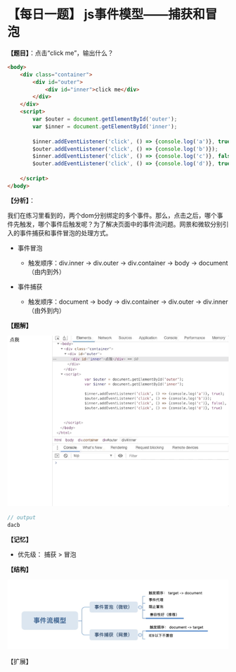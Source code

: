 # 【每日一题】 js事件模型——捕获和冒泡

**【题目】**：点击“click me”，输出什么？

```html
<body>
    <div class="container">
        <div id="outer">
            <div id="inner">click me</div>
        </div>
    </div>
    <script>
        var $outer = document.getElementById('outer');
        var $inner = document.getElementById('inner');

        $inner.addEventListener('click', () => {console.log('a')}, true);
        $outer.addEventListener('click', () => {console.log('b')});
        $inner.addEventListener('click', () => {console.log('c')}, false),
        $outer.addEventListener('click', () => {console.log('d')}, true)

    </script>
</body>

```

**【分析】**：

我们在练习里看到的，两个dom分别绑定的多个事件。那么，点击之后，哪个事件先触发，哪个事件后触发呢？为了解决页面中的事件流问题。网景和微软分别引入的事件捕获和事件冒泡的处理方式。

- 事件冒泡
  - 触发顺序：div.inner  -> div.outer ->  div.container -> body -> document  （由内到外）

- 事件捕获
  -  触发顺序：document -> body -> div.container -> div.outer -> div.inner  （由外到内）



**【题解】**

![](./assets/images/事件流模型.GIF)



```js
// output
dacb
```



**【记忆】**

- 优先级： 捕获 > 冒泡



**【结构】**

![](./assets/images/事件流模型-图谱.jpg)

【扩展】

